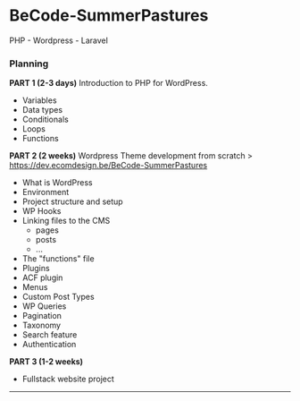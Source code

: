 # BeCode-SummerPastures
 PHP - Wordpress - Laravel

### Planning

**PART 1 (2-3 days)**
Introduction to PHP for WordPress.

- Variables
- Data types
- Conditionals
- Loops
- Functions

**PART 2 (2 weeks)**
Wordpress Theme development from scratch > https://dev.ecomdesign.be/BeCode-SummerPastures

- What is WordPress
- Environment
- Project structure and setup
- WP Hooks
- Linking files to the CMS
  - pages
  - posts
  - ...
- The "functions" file
- Plugins
- ACF plugin
- Menus
- Custom Post Types
- WP Queries
- Pagination
- Taxonomy
- Search feature
- Authentication

**PART 3 (1-2 weeks)**

- Fullstack website project

---
